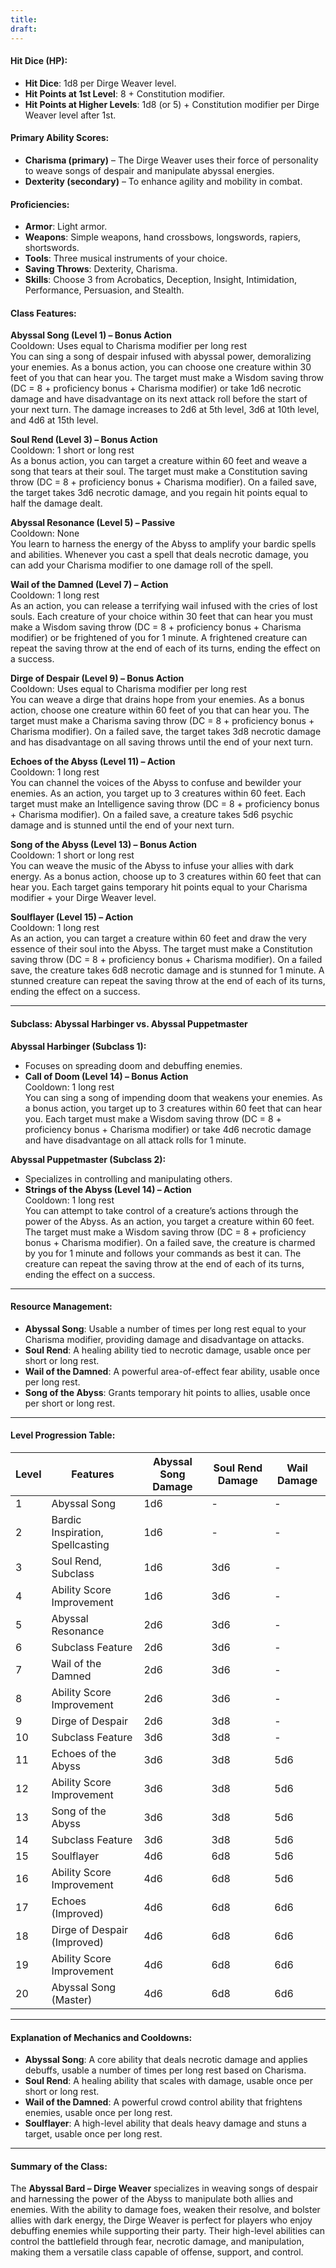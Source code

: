 ```yaml
---
title: 
draft:
---
```

#### **Hit Dice (HP):**

- **Hit Dice**: 1d8 per Dirge Weaver level.
- **Hit Points at 1st Level**: 8 + Constitution modifier.
- **Hit Points at Higher Levels**: 1d8 (or 5) + Constitution modifier per Dirge Weaver level after 1st.

#### **Primary Ability Scores:**

- **Charisma (primary)** – The Dirge Weaver uses their force of personality to weave songs of despair and manipulate abyssal energies.
- **Dexterity (secondary)** – To enhance agility and mobility in combat.

#### **Proficiencies:**

- **Armor**: Light armor.
- **Weapons**: Simple weapons, hand crossbows, longswords, rapiers, shortswords.
- **Tools**: Three musical instruments of your choice.
- **Saving Throws**: Dexterity, Charisma.
- **Skills**: Choose 3 from Acrobatics, Deception, Insight, Intimidation, Performance, Persuasion, and Stealth.

#### **Class Features:**

**Abyssal Song (Level 1) – Bonus Action**  
Cooldown: Uses equal to Charisma modifier per long rest  
You can sing a song of despair infused with abyssal power, demoralizing your enemies. As a bonus action, you can choose one creature within 30 feet of you that can hear you. The target must make a Wisdom saving throw (DC = 8 + proficiency bonus + Charisma modifier) or take 1d6 necrotic damage and have disadvantage on its next attack roll before the start of your next turn. The damage increases to 2d6 at 5th level, 3d6 at 10th level, and 4d6 at 15th level.

**Soul Rend (Level 3) – Bonus Action**  
Cooldown: 1 short or long rest  
As a bonus action, you can target a creature within 60 feet and weave a song that tears at their soul. The target must make a Constitution saving throw (DC = 8 + proficiency bonus + Charisma modifier). On a failed save, the target takes 3d6 necrotic damage, and you regain hit points equal to half the damage dealt.

**Abyssal Resonance (Level 5) – Passive**  
Cooldown: None  
You learn to harness the energy of the Abyss to amplify your bardic spells and abilities. Whenever you cast a spell that deals necrotic damage, you can add your Charisma modifier to one damage roll of the spell.

**Wail of the Damned (Level 7) – Action**  
Cooldown: 1 long rest  
As an action, you can release a terrifying wail infused with the cries of lost souls. Each creature of your choice within 30 feet that can hear you must make a Wisdom saving throw (DC = 8 + proficiency bonus + Charisma modifier) or be frightened of you for 1 minute. A frightened creature can repeat the saving throw at the end of each of its turns, ending the effect on a success.

**Dirge of Despair (Level 9) – Bonus Action**  
Cooldown: Uses equal to Charisma modifier per long rest  
You can weave a dirge that drains hope from your enemies. As a bonus action, choose one creature within 60 feet of you that can hear you. The target must make a Charisma saving throw (DC = 8 + proficiency bonus + Charisma modifier). On a failed save, the target takes 3d8 necrotic damage and has disadvantage on all saving throws until the end of your next turn.

**Echoes of the Abyss (Level 11) – Action**  
Cooldown: 1 long rest  
You can channel the voices of the Abyss to confuse and bewilder your enemies. As an action, you target up to 3 creatures within 60 feet. Each target must make an Intelligence saving throw (DC = 8 + proficiency bonus + Charisma modifier). On a failed save, a creature takes 5d6 psychic damage and is stunned until the end of your next turn.

**Song of the Abyss (Level 13) – Bonus Action**  
Cooldown: 1 short or long rest  
You can weave the music of the Abyss to infuse your allies with dark energy. As a bonus action, choose up to 3 creatures within 60 feet that can hear you. Each target gains temporary hit points equal to your Charisma modifier + your Dirge Weaver level.

**Soulflayer (Level 15) – Action**  
Cooldown: 1 long rest  
As an action, you can target a creature within 60 feet and draw the very essence of their soul into the Abyss. The target must make a Constitution saving throw (DC = 8 + proficiency bonus + Charisma modifier). On a failed save, the creature takes 6d8 necrotic damage and is stunned for 1 minute. A stunned creature can repeat the saving throw at the end of each of its turns, ending the effect on a success.

---

#### **Subclass: Abyssal Harbinger vs. Abyssal Puppetmaster**

**Abyssal Harbinger (Subclass 1):**

- Focuses on spreading doom and debuffing enemies.
- **Call of Doom (Level 14) – Bonus Action**  
    Cooldown: 1 long rest  
    You can sing a song of impending doom that weakens your enemies. As a bonus action, you target up to 3 creatures within 60 feet that can hear you. Each target must make a Wisdom saving throw (DC = 8 + proficiency bonus + Charisma modifier) or take 4d6 necrotic damage and have disadvantage on all attack rolls for 1 minute.

**Abyssal Puppetmaster (Subclass 2):**

- Specializes in controlling and manipulating others.
- **Strings of the Abyss (Level 14) – Action**  
    Cooldown: 1 long rest  
    You can attempt to take control of a creature’s actions through the power of the Abyss. As an action, you target a creature within 60 feet. The target must make a Wisdom saving throw (DC = 8 + proficiency bonus + Charisma modifier). On a failed save, the creature is charmed by you for 1 minute and follows your commands as best it can. The creature can repeat the saving throw at the end of each of its turns, ending the effect on a success.

---

#### **Resource Management:**

- **Abyssal Song**: Usable a number of times per long rest equal to your Charisma modifier, providing damage and disadvantage on attacks.
- **Soul Rend**: A healing ability tied to necrotic damage, usable once per short or long rest.
- **Wail of the Damned**: A powerful area-of-effect fear ability, usable once per long rest.
- **Song of the Abyss**: Grants temporary hit points to allies, usable once per short or long rest.

---

#### **Level Progression Table:**

|Level|Features|Abyssal Song Damage|Soul Rend Damage|Wail Damage|
|---|---|---|---|---|
|1|Abyssal Song|1d6|-|-|
|2|Bardic Inspiration, Spellcasting|1d6|-|-|
|3|Soul Rend, Subclass|1d6|3d6|-|
|4|Ability Score Improvement|1d6|3d6|-|
|5|Abyssal Resonance|2d6|3d6|-|
|6|Subclass Feature|2d6|3d6|-|
|7|Wail of the Damned|2d6|3d6|-|
|8|Ability Score Improvement|2d6|3d6|-|
|9|Dirge of Despair|2d6|3d8|-|
|10|Subclass Feature|3d6|3d8|-|
|11|Echoes of the Abyss|3d6|3d8|5d6|
|12|Ability Score Improvement|3d6|3d8|5d6|
|13|Song of the Abyss|3d6|3d8|5d6|
|14|Subclass Feature|3d6|3d8|5d6|
|15|Soulflayer|4d6|6d8|5d6|
|16|Ability Score Improvement|4d6|6d8|5d6|
|17|Echoes (Improved)|4d6|6d8|6d6|
|18|Dirge of Despair (Improved)|4d6|6d8|6d6|
|19|Ability Score Improvement|4d6|6d8|6d6|
|20|Abyssal Song (Master)|4d6|6d8|6d6|

---

#### **Explanation of Mechanics and Cooldowns:**

- **Abyssal Song**: A core ability that deals necrotic damage and applies debuffs, usable a number of times per long rest based on Charisma.
- **Soul Rend**: A healing ability that scales with damage, usable once per short or long rest.
- **Wail of the Damned**: A powerful crowd control ability that frightens enemies, usable once per long rest.
- **Soulflayer**: A high-level ability that deals heavy damage and stuns a target, usable once per long rest.

---

#### **Summary of the Class:**

The **Abyssal Bard – Dirge Weaver** specializes in weaving songs of despair and harnessing the power of the Abyss to manipulate both allies and enemies. With the ability to damage foes, weaken their resolve, and bolster allies with dark energy, the Dirge Weaver is perfect for players who enjoy debuffing enemies while supporting their party. Their high-level abilities can control the battlefield through fear, necrotic damage, and manipulation, making them a versatile class capable of offense, support, and control.